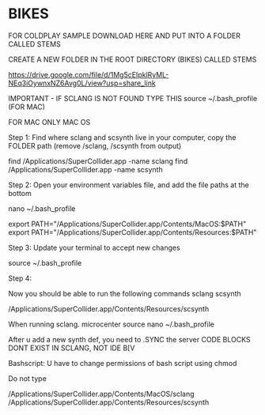# BIKES



FOR COLDPLAY SAMPLE DOWNLOAD HERE AND PUT INTO A FOLDER CALLED STEMS

CREATE A NEW FOLDER IN THE ROOT DIRECTORY (BIKES) CALLED STEMS 

https://drive.google.com/file/d/1Mg5cEIpklRyML-NEq3iOywnxNZ6Avg0L/view?usp=share_link


IMPORTANT - IF SCLANG IS NOT FOUND TYPE THIS source ~/.bash_profile (FOR MAC)


FOR MAC ONLY 
MAC OS

Step 1: Find where sclang and scsynth live in your computer, copy the FOLDER path (remove /sclang, /scsynth from output)

find /Applications/SuperCollider.app -name sclang
find /Applications/SuperCollider.app -name scsynth

Step 2: Open your environment variables file, and add the file paths at the bottom

nano ~/.bash_profile  

export PATH="/Applications/SuperCollider.app/Contents/MacOS:$PATH"
export PATH="/Applications/SuperCollider.app/Contents/Resources:$PATH"

Step 3: Update your terminal to accept new changes

source ~/.bash_profile

Step 4:

Now you should be able to run the following commands
sclang
scsynth




/Applications/SuperCollider.app/Contents/Resources/scsynth


When running sclang. microcenter
source nano ~/.bash_profile

After u add a new synth def, you need to .SYNC the server
CODE BLOCKS DONT EXIST IN SCLANG, NOT IDE B[V

Bashscript: 
U have to change permissions of bash script using chmod






Do not type 

/Applications/SuperCollider.app/Contents/MacOS/sclang
/Applications/SuperCollider.app/Contents/Resources/scsynth
